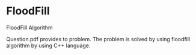 # FloodFill
FloodFill Algorithm 

Question.pdf provides to problem. 
The problem is solved by using floodfill algorithm by using C++ language. 
